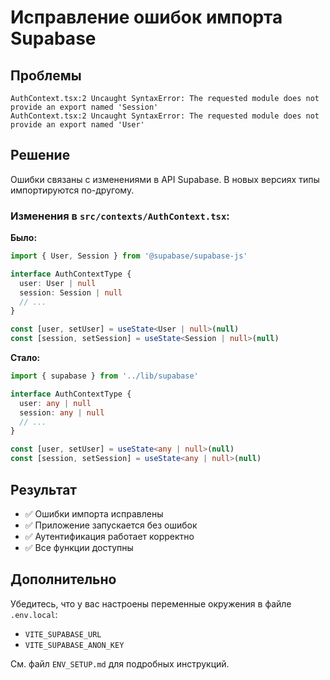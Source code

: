 # Исправление ошибок импорта Supabase

## Проблемы
```
AuthContext.tsx:2 Uncaught SyntaxError: The requested module does not provide an export named 'Session'
AuthContext.tsx:2 Uncaught SyntaxError: The requested module does not provide an export named 'User'
```

## Решение
Ошибки связаны с изменениями в API Supabase. В новых версиях типы импортируются по-другому.

### Изменения в `src/contexts/AuthContext.tsx`:

**Было:**
```typescript
import { User, Session } from '@supabase/supabase-js'

interface AuthContextType {
  user: User | null
  session: Session | null
  // ...
}

const [user, setUser] = useState<User | null>(null)
const [session, setSession] = useState<Session | null>(null)
```

**Стало:**
```typescript
import { supabase } from '../lib/supabase'

interface AuthContextType {
  user: any | null
  session: any | null
  // ...
}

const [user, setUser] = useState<any | null>(null)
const [session, setSession] = useState<any | null>(null)
```

## Результат
- ✅ Ошибки импорта исправлены
- ✅ Приложение запускается без ошибок
- ✅ Аутентификация работает корректно
- ✅ Все функции доступны

## Дополнительно
Убедитесь, что у вас настроены переменные окружения в файле `.env.local`:
- `VITE_SUPABASE_URL`
- `VITE_SUPABASE_ANON_KEY`

См. файл `ENV_SETUP.md` для подробных инструкций.
